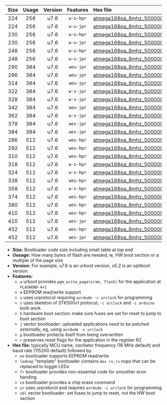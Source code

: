 |Size|Usage|Version|Features|Hex file|
|:-:|:-:|:-:|:-:|:--|
|224|256|u7.6|`w-u-hpr`|[atmega168pa_8mhz_500000bps_ur.hex](https://raw.githubusercontent.com/stefanrueger/urboot/main//atmega168pa_8mhz_500000bps_ur.hex)|
|224|256|u7.6|`w-u-jpr`|[atmega168pa_8mhz_500000bps_ur_vbl.hex](https://raw.githubusercontent.com/stefanrueger/urboot/main//atmega168pa_8mhz_500000bps_ur_vbl.hex)|
|230|256|u7.6|`w-u-hpr`|[atmega168pa_8mhz_500000bps_lednop_ur.hex](https://raw.githubusercontent.com/stefanrueger/urboot/main//atmega168pa_8mhz_500000bps_lednop_ur.hex)|
|230|256|u7.6|`w-u-jpr`|[atmega168pa_8mhz_500000bps_lednop_ur_vbl.hex](https://raw.githubusercontent.com/stefanrueger/urboot/main//atmega168pa_8mhz_500000bps_lednop_ur_vbl.hex)|
|248|256|u7.6|`w-u-hpr`|[atmega168pa_8mhz_500000bps_lednop_fr_ur.hex](https://raw.githubusercontent.com/stefanrueger/urboot/main//atmega168pa_8mhz_500000bps_lednop_fr_ur.hex)|
|248|256|u7.6|`w-u-jpr`|[atmega168pa_8mhz_500000bps_lednop_fr_ur_vbl.hex](https://raw.githubusercontent.com/stefanrueger/urboot/main//atmega168pa_8mhz_500000bps_lednop_fr_ur_vbl.hex)|
|290|384|u7.6|`weu-jpr`|[atmega168pa_8mhz_500000bps_ee_ur_vbl.hex](https://raw.githubusercontent.com/stefanrueger/urboot/main//atmega168pa_8mhz_500000bps_ee_ur_vbl.hex)|
|296|384|u7.6|`weu-jpr`|[atmega168pa_8mhz_500000bps_ee_lednop_ur_vbl.hex](https://raw.githubusercontent.com/stefanrueger/urboot/main//atmega168pa_8mhz_500000bps_ee_lednop_ur_vbl.hex)|
|314|384|u7.6|`weu-jpr`|[atmega168pa_8mhz_500000bps_ee_lednop_fr_ur_vbl.hex](https://raw.githubusercontent.com/stefanrueger/urboot/main//atmega168pa_8mhz_500000bps_ee_lednop_fr_ur_vbl.hex)|
|322|384|u7.6|`w-s-jpr`|[atmega168pa_8mhz_500000bps_vbl.hex](https://raw.githubusercontent.com/stefanrueger/urboot/main//atmega168pa_8mhz_500000bps_vbl.hex)|
|328|384|u7.6|`w-s-jpr`|[atmega168pa_8mhz_500000bps_lednop_vbl.hex](https://raw.githubusercontent.com/stefanrueger/urboot/main//atmega168pa_8mhz_500000bps_lednop_vbl.hex)|
|342|384|u7.6|`weu-jpr`|[atmega168pa_8mhz_500000bps_ee_lednop_fr_ce_ur_vbl.hex](https://raw.githubusercontent.com/stefanrueger/urboot/main//atmega168pa_8mhz_500000bps_ee_lednop_fr_ce_ur_vbl.hex)|
|362|384|u7.6|`w-s-jpr`|[atmega168pa_8mhz_500000bps_lednop_fr_vbl.hex](https://raw.githubusercontent.com/stefanrueger/urboot/main//atmega168pa_8mhz_500000bps_lednop_fr_vbl.hex)|
|378|384|u7.6|`wes-jpr`|[atmega168pa_8mhz_500000bps_ee_vbl.hex](https://raw.githubusercontent.com/stefanrueger/urboot/main//atmega168pa_8mhz_500000bps_ee_vbl.hex)|
|384|384|u7.6|`wes-jpr`|[atmega168pa_8mhz_500000bps_ee_lednop_vbl.hex](https://raw.githubusercontent.com/stefanrueger/urboot/main//atmega168pa_8mhz_500000bps_ee_lednop_vbl.hex)|
|286|512|u7.6|`weu-hpr`|[atmega168pa_8mhz_500000bps_ee_ur.hex](https://raw.githubusercontent.com/stefanrueger/urboot/main//atmega168pa_8mhz_500000bps_ee_ur.hex)|
|292|512|u7.6|`weu-hpr`|[atmega168pa_8mhz_500000bps_ee_lednop_ur.hex](https://raw.githubusercontent.com/stefanrueger/urboot/main//atmega168pa_8mhz_500000bps_ee_lednop_ur.hex)|
|310|512|u7.6|`weu-hpr`|[atmega168pa_8mhz_500000bps_ee_lednop_fr_ur.hex](https://raw.githubusercontent.com/stefanrueger/urboot/main//atmega168pa_8mhz_500000bps_ee_lednop_fr_ur.hex)|
|318|512|u7.6|`w-s-hpr`|[atmega168pa_8mhz_500000bps.hex](https://raw.githubusercontent.com/stefanrueger/urboot/main//atmega168pa_8mhz_500000bps.hex)|
|324|512|u7.6|`w-s-hpr`|[atmega168pa_8mhz_500000bps_lednop.hex](https://raw.githubusercontent.com/stefanrueger/urboot/main//atmega168pa_8mhz_500000bps_lednop.hex)|
|338|512|u7.6|`weu-hpr`|[atmega168pa_8mhz_500000bps_ee_lednop_fr_ce_ur.hex](https://raw.githubusercontent.com/stefanrueger/urboot/main//atmega168pa_8mhz_500000bps_ee_lednop_fr_ce_ur.hex)|
|358|512|u7.6|`w-s-hpr`|[atmega168pa_8mhz_500000bps_lednop_fr.hex](https://raw.githubusercontent.com/stefanrueger/urboot/main//atmega168pa_8mhz_500000bps_lednop_fr.hex)|
|374|512|u7.6|`wes-hpr`|[atmega168pa_8mhz_500000bps_ee.hex](https://raw.githubusercontent.com/stefanrueger/urboot/main//atmega168pa_8mhz_500000bps_ee.hex)|
|380|512|u7.6|`wes-hpr`|[atmega168pa_8mhz_500000bps_ee_lednop.hex](https://raw.githubusercontent.com/stefanrueger/urboot/main//atmega168pa_8mhz_500000bps_ee_lednop.hex)|
|410|512|u7.6|`wes-hpr`|[atmega168pa_8mhz_500000bps_ee_lednop_fr.hex](https://raw.githubusercontent.com/stefanrueger/urboot/main//atmega168pa_8mhz_500000bps_ee_lednop_fr.hex)|
|410|512|u7.6|`wes-jpr`|[atmega168pa_8mhz_500000bps_ee_lednop_fr_vbl.hex](https://raw.githubusercontent.com/stefanrueger/urboot/main//atmega168pa_8mhz_500000bps_ee_lednop_fr_vbl.hex)|
|452|512|u7.6|`wes-hpr`|[atmega168pa_8mhz_500000bps_ee_lednop_fr_ce.hex](https://raw.githubusercontent.com/stefanrueger/urboot/main//atmega168pa_8mhz_500000bps_ee_lednop_fr_ce.hex)|
|452|512|u7.6|`wes-jpr`|[atmega168pa_8mhz_500000bps_ee_lednop_fr_ce_vbl.hex](https://raw.githubusercontent.com/stefanrueger/urboot/main//atmega168pa_8mhz_500000bps_ee_lednop_fr_ce_vbl.hex)|

- **Size:** Bootloader code size including small table at top end
- **Useage:** How many bytes of flash are needed, ie, HW boot section or a multiple of the page size
- **Version:** For example, u7.6 is an urboot version, o5.2 is an optiboot version
- **Features:**
  + `w` urboot provides `pgm_write_page(sram, flash)` for the application at `FLASHEND-4+1`
  + `e` EEPROM read/write support
  + `u` uses urprotocol requiring `avrdude -c urclock` for programming
  + `s` uses skeleton of STK500v1 protocol; `-c urclock` and `-c arduino` both work
  + `h` hardware boot section: make sure fuses are set for reset to jump to boot section
  + `j` vector bootloader: uploaded applications *need to be patched externally*, eg, using `avrdude -c urclock`
  + `p` bootloader protects itself from being overwritten
  + `r` preserves reset flags for the application in the register R2
- **Hex file:** typically MCU name, oscillator frequency (16 MHz default) and baud rate (115200 default) followed by
  + `ee` bootloader supports EEPROM read/write
  + `lednop` "template" bootloader contains `mov rx,rx` nops that can be replaced to toggle LEDs
  + `fr` bootloader provides non-essential code for smoother error handing
  + `ce` bootloader provides a chip erase command
  + `ur` uses urprotocol and requires `avrdude -c urclock` for programming
  + `vbl` vector bootloader: set fuses to jump to reset, not the HW boot section
